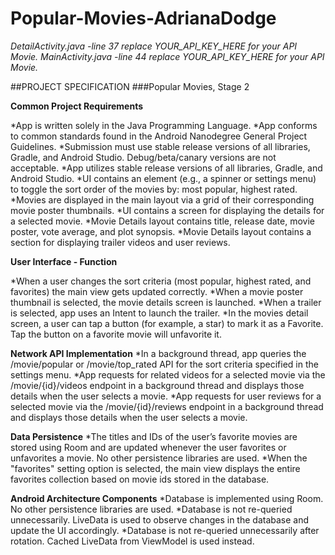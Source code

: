 # Popular-Movies-AdrianaDodge

*DetailActivity.java -line 37 replace YOUR_API_KEY_HERE for your API Movie.*
*MainActivity.java -line 44 replace YOUR_API_KEY_HERE for your API Movie.*


##PROJECT SPECIFICATION
###Popular Movies, Stage 2

**Common Project Requirements**

*App is written solely in the Java Programming Language.
*App conforms to common standards found in the Android Nanodegree General Project Guidelines.
*Submission must use stable release versions of all libraries, Gradle, and Android Studio. Debug/beta/canary versions are not acceptable.
*App utilizes stable release versions of all libraries, Gradle, and Android Studio.
*UI contains an element (e.g., a spinner or settings menu) to toggle the sort order of the movies by: most popular, highest rated.
*Movies are displayed in the main layout via a grid of their corresponding movie poster thumbnails.
*UI contains a screen for displaying the details for a selected movie.
*Movie Details layout contains title, release date, movie poster, vote average, and plot synopsis.
*Movie Details layout contains a section for displaying trailer videos and user reviews.

**User Interface - Function**

*When a user changes the sort criteria (most popular, highest rated, and favorites) the main view gets updated correctly.
*When a movie poster thumbnail is selected, the movie details screen is launched.
*When a trailer is selected, app uses an Intent to launch the trailer.
*In the movies detail screen, a user can tap a button (for example, a star) to mark it as a Favorite. Tap the button on a favorite movie will unfavorite it.

**Network API Implementation**
*In a background thread, app queries the /movie/popular or /movie/top_rated API for the sort criteria specified in the settings menu.
*App requests for related videos for a selected movie via the /movie/{id}/videos endpoint in a background thread and displays those details when the user selects a movie.
*App requests for user reviews for a selected movie via the /movie/{id}/reviews endpoint in a background thread and displays those details when the user selects a movie.

**Data Persistence**
*The titles and IDs of the user’s favorite movies are stored using Room and are updated whenever the user favorites or unfavorites a movie. No other persistence libraries are used.
*When the "favorites" setting option is selected, the main view displays the entire favorites collection based on movie ids stored in the database.

**Android Architecture Components**
*Database is implemented using Room. No other persistence libraries are used.
*Database is not re-queried unnecessarily. LiveData is used to observe changes in the database and update the UI accordingly.
*Database is not re-queried unnecessarily after rotation. Cached LiveData from ViewModel is used instead.
